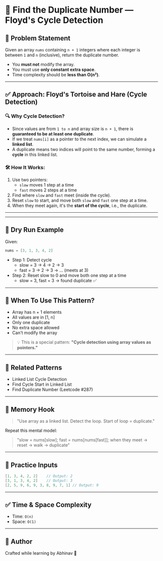 # 🧠 Find the Duplicate Number — Floyd's Cycle Detection

## 🚀 Problem Statement
Given an array `nums` containing `n + 1` integers where each integer is between `1` and `n` (inclusive), return the duplicate number.

- You **must not** modify the array.
- You must use **only constant extra space**.
- Time complexity should be **less than O(n²)**.

---

## ✅ Approach: Floyd's Tortoise and Hare (Cycle Detection)

### 🔍 Why Cycle Detection?
- Since values are from `1 to n` and array size is `n + 1`, there is **guaranteed to be at least one duplicate**.
- If we treat `nums[i]` as a pointer to the next index, we can simulate a **linked list**.
- A duplicate means two indices will point to the same number, forming a **cycle** in this linked list.

### 🛠️ How It Works:
1. Use two pointers:
   - `slow` moves 1 step at a time
   - `fast` moves 2 steps at a time
2. Find where `slow` and `fast` meet (inside the cycle).
3. Reset `slow` to start, and move both `slow` and `fast` one step at a time.
4. When they meet again, it's the **start of the cycle**, i.e., the duplicate.

---



---

## 🔁 Dry Run Example
Given:
```cpp
nums = [3, 1, 3, 4, 2]
```
- Step 1: Detect cycle
  - slow = 3 → 4 → 2 → 3
  - fast = 3 → 2 → 3 → ... (meets at 3)
- Step 2: Reset slow to 0 and move both one step at a time
  - slow = 3, fast = 3 → found duplicate ✅

---

## 🧠 When To Use This Pattern?
- Array has n + 1 elements
- All values are in [1, n]
- Only one duplicate
- No extra space allowed
- Can't modify the array

> 💡 This is a special pattern: **"Cycle detection using array values as pointers."**

---

## 🧩 Related Patterns
- Linked List Cycle Detection
- Find Cycle Start in Linked List
- Find Duplicate Number (Leetcode #287)

---

## 🧠 Memory Hook
> "Use array as a linked list. Detect the loop. Start of loop = duplicate."

Repeat this mental model:
> "slow = nums[slow]; fast = nums[nums[fast]]; when they meet → reset → walk → duplicate"

---

## 🧪 Practice Inputs
```cpp
[1, 3, 4, 2, 2]    // Output: 2
[3, 1, 3, 4, 2]    // Output: 3
[2, 5, 9, 6, 9, 3, 8, 9, 7, 1] // Output: 9
```

---

## ✅ Time & Space Complexity
- Time: `O(n)`
- Space: `O(1)`

---

## 🙌 Author
Crafted while learning by Abhinav 🚀

